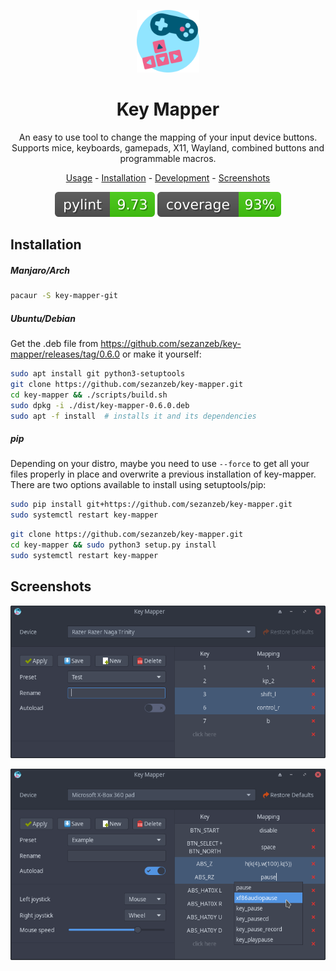 <p align="center"><img src="data/key-mapper.svg" width=100/></p>

<h1 align="center">Key Mapper</h1>

<p align="center">
  An easy to use tool to change the mapping of your input device buttons.<br/>
  Supports mice, keyboards, gamepads, X11, Wayland, combined buttons and programmable macros.
</p>

<p align="center"><a href="readme/usage.md">Usage</a> - <a href="#installation">Installation</a> - <a href="readme/development.md">Development</a> - <a href="#screenshots">Screenshots</a></p>

<p align="center"><img src="readme/pylint.svg"/> <img src="readme/coverage.svg"/></p>

## Installation

##### Manjaro/Arch

```bash
pacaur -S key-mapper-git
```

##### Ubuntu/Debian

Get the .deb file from https://github.com/sezanzeb/key-mapper/releases/tag/0.6.0 or make it yourself:

```bash
sudo apt install git python3-setuptools
git clone https://github.com/sezanzeb/key-mapper.git
cd key-mapper && ./scripts/build.sh
sudo dpkg -i ./dist/key-mapper-0.6.0.deb
sudo apt -f install  # installs it and its dependencies
```

##### pip

Depending on your distro, maybe you need to use `--force` to get all your
files properly in place and overwrite a previous installation of key-mapper.
There are two options available to install using setuptools/pip:

```bash
sudo pip install git+https://github.com/sezanzeb/key-mapper.git
sudo systemctl restart key-mapper
```

```bash
git clone https://github.com/sezanzeb/key-mapper.git
cd key-mapper && sudo python3 setup.py install
sudo systemctl restart key-mapper
```

## Screenshots

<p align="center">
  <img src="readme/screenshot.png"/>
</p>

<p align="center">
  <img src="readme/screenshot_2.png"/>
</p>
